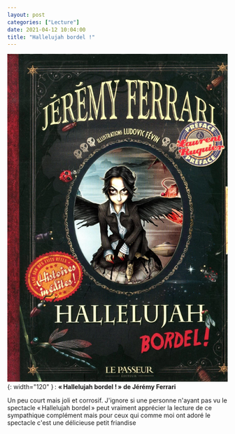 ```yaml
---
layout: post
categories: ["Lecture"]
date: 2021-04-12 10:04:00
title: "Hallelujah bordel !"
---
```


![couverture](/assets/images/couv_lecture/hallelujah.webp){: width="120" } : **« Hallelujah bordel ! » de Jérémy Ferrari**

Un peu court mais joli et corrosif. J\'ignore si une personne n\'ayant
pas vu le spectacle « Hallelujah bordel » peut vraiment apprécier la
lecture de ce sympathique complément mais pour ceux qui comme moi ont
adoré le spectacle c\'est une délicieuse petit friandise

